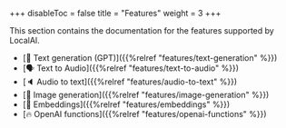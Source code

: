 
+++
disableToc = false
title = "Features"
weight = 3
+++

This section contains the documentation for the features supported by LocalAI.

- [📖 Text generation (GPT)]({{%relref "features/text-generation" %}})
- [🗣 Text to Audio]({{%relref "features/text-to-audio" %}})
- [🔈 Audio to text]({{%relref "features/audio-to-text" %}})
- [🎨 Image generation]({{%relref "features/image-generation" %}})
- [🧠 Embeddings]({{%relref "features/embeddings" %}})
- [🔥 OpenAI functions]({{%relref "features/openai-functions" %}})
